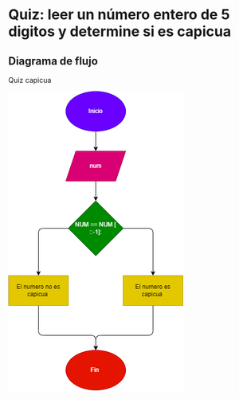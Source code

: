 # Quiz: leer un número entero de 5 digitos y determine si es capicua 

## Diagrama de flujo 
Quiz capicua 
 
![Diagrama de flujo](capicua.png " Diagrama de flujo")